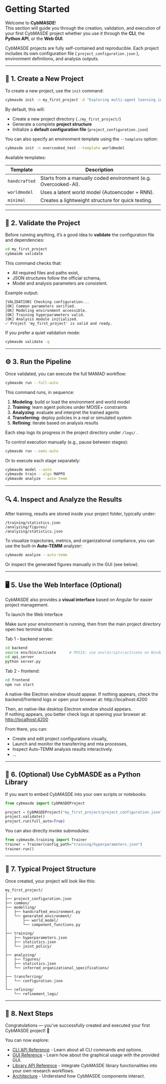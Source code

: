# Getting Started

Welcome to **CybMASDE**!  
This section will guide you through the creation, validation, and execution of your first CybMASDE project whether you use it through the **CLI**, the **Python API**, or the **Web GUI**.

CybMASDE projects are fully self-contained and reproducible. Each project includes its own configuration file ( `project_configuration.json` ), environment definitions, and analysis outputs.  

---

## 🧱 1. Create a New Project

To create a new project, use the `init` command:

```bash
cybmasde init -n my_first_project -d "Exploring multi-agent learning in Overcooked-AI"
```

By default, this will:

* Create a new project directory (`./my_first_project/`)
* Generate a complete **project structure**
* Initialize a **default configuration file** (`project_configuration.json`)

You can also specify an environment template using the `--template` option:

```bash
cybmasde init -n overcooked_test --template worldmodel
```

Available templates:

| Template      | Description                                                    |
| ------------- | -------------------------------------------------------------- |
| `handcrafted` | Starts from a manually coded environment (e.g. Overcooked-AI). |
| `worldmodel` | Uses a latent world model (Autoencoder + RNN).                 |
| `minimal` | Creates a lightweight structure for quick testing.             |

---

## 🧪 2. Validate the Project

Before running anything, it’s a good idea to **validate** the configuration file and dependencies:

```bash
cd my_first_project
cybmasde validate
```

This command checks that:

* All required files and paths exist, 
* JSON structures follow the official schema, 
* Model and analysis parameters are consistent.

Example output:

```
[VALIDATION] Checking configuration...
[OK] Common parameters verified.
[OK] Modeling environment accessible.
[OK] Training hyperparameters valid.
[OK] Analysis module initialized.
✅ Project 'my_first_project' is valid and ready.
```

If you prefer a quiet validation mode:

```bash
cybmasde validate -q
```

---

## ⚙️ 3. Run the Pipeline

Once validated, you can execute the full MAMAD workflow:

```bash
cybmasde run --full-auto
```

This command runs, in sequence:

1. **Modeling**: build or load the environment and world model
2. **Training**: learn agent policies under MOISE+ constraints
3. **Analyzing**: evaluate and interpret the trained agents
4. **Transferring**: deploy policies in a real or simulated system
5. **Refining**: iterate based on analysis results

Each step logs its progress in the project directory under `/logs/` .

To control execution manually (e.g., pause between stages):

```bash
cybmasde run --semi-auto
```

Or to execute each stage separately:

```bash
cybmasde model --auto
cybmasde train --algo MAPPO
cybmasde analyze --auto-temm
```

---

## 🔍 4. Inspect and Analyze the Results

After training, results are stored inside your project folder, typically under:

```
/training/statistics.json
/analyzing/figures/
/analyzing/statistics.json
```

To visualize trajectories, metrics, and organizational compliance, you can use the built-in **Auto-TEMM** analyzer:

```bash
cybmasde analyze --auto-temm
```

Or inspect the generated figures manually in the GUI (see below).

---

## 🖥️ 5. Use the Web Interface (Optional)

CybMASDE also provides a **visual interface** based on Angular for easier project management.

To launch the Web Interface

Make sure your environment is running, then from the main project directory open two terminal tabs.

Tab 1 - backend server:

```bash
cd backend
source env/bin/activate      # POSIX; use env\Scripts\activate on Windows
cd api_server
python server.py
```

Tab 2 - frontend:

```bash
cd frontend
npm run start
```

A native-like Electron window should appear. If nothing appears, check the backend/frontend logs or open your browser at: http://localhost:4200

Then, an native-like desktop Electron window should appears.\
If nothing appears, you better check logs at opening your browser at: [http://localhost:4200](http://localhost:4200)

From there, you can:

* Create and edit project configurations visually, 
* Launch and monitor the transferring and mta processes, 
* Inspect Auto-TEMM analysis results interactively.
* ...

---

## 🧠 6. (Optional) Use CybMASDE as a Python Library

If you want to embed CybMASDE into your own scripts or notebooks:

```python
from cybmasde import CybMASDEProject

project = CybMASDEProject("my_first_project/project_configuration.json")
project.validate()
project.run(full_auto=True)
```

You can also directly invoke submodules:

```python
from cybmasde.training import Trainer
trainer = Trainer(config_path="training/hyperparameters.json")
trainer.run()
```

---

## 📂 7. Typical Project Structure

Once created, your project will look like this:

```
my_first_project/
│
├── project_configuration.json
├── common/
├── modelling/
│   ├── handcrafted_environment.py
│   └── generated_environment/
│       ├── world_model/
│       └── component_functions.py
│
├── training/
│   ├── hyperparameters.json
│   ├── statistics.json
│   └── joint_policy/
│
├── analyzing/
│   ├── figures/
│   ├── statistics.json
│   └── inferred_organizational_specifications/
│
├── transferring/
│   └── configuration.json
│
└── refining/
    └── refinement_logs/
```

---

## 🧩 8. Next Steps

Congratulations — you’ve successfully created and executed your first CybMASDE project! 🎉

You can now explore:

* [CLI API Reference](cli_reference.md) - Learn about all CLI commands and options.
* [GUI Reference](gui_reference.md) - Learn how about the graphical usage with the provided GUI.
* [Library API Reference](lib_reference.md) - Integrate CybMASDE library functionalities into your own research workflows.
* [Architecture](architecture.md) - Understand how CybMASDE components interact.
